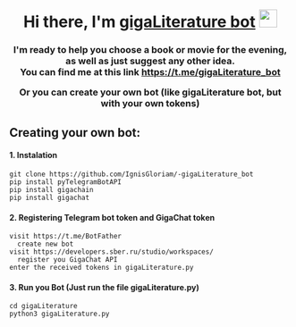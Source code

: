 <h1 align="center">Hi there, I'm <a href="https://t.me/gigaLiterature_bot" target="_blank">gigaLiterature bot</a> 
<img src="https://github.com/blackcater/blackcater/raw/main/images/Hi.gif" height="32"/></h1>
<h3 align="center">I'm ready to help you choose a book or movie for the evening, as well as just suggest any other idea.  <br/>
  You can find me at this link <a href="https://t.me/gigaLiterature_bot" target="_blank">https://t.me/gigaLiterature_bot</a>   <br/>

Or you can create your own bot (like gigaLiterature bot, but with your own tokens)
<h2 align="left">Creating your own bot: </h2>

<h4> 1. Instalation </h4>
<pre><code>git clone https://github.com/IgnisGloriam/-gigaLiterature_bot
pip install pyTelegramBotAPI
pip install gigachain
pip install gigachat
</code></pre>

<h4> 2. Registering Telegram bot token and GigaChat token </h4>
<pre><code>visit https://t.me/BotFather
  create new bot
visit https://developers.sber.ru/studio/workspaces/
  register you GigaChat API
enter the received tokens in gigaLiterature.py
</code></pre>

<h4> 3. Run you Bot (Just run the file gigaLiterature.py) </h4>
<pre><code>cd gigaLiterature
python3 gigaLiterature.py
</code></pre>
